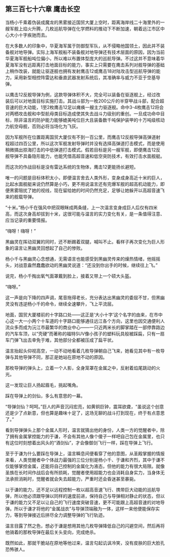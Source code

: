 ## 第三百七十六章 鹰击长空
当杨小千乘着伪装成魔龙的黑雾接近国贸大厦上空时，距离海岸线二十海里外的一艘军舰上焰火升腾，几枚巡航导弹在化学燃料的推动下不断加速，朝着远江市区中心大小十字疾驰而去。

在大多数人的印象中，华夏海军属于防御型军队，从不侵略他国领土，因此并不装备舰对地导弹。实际上海军舰船不装备舰对地导弹还有技术层面的原因，因为当前华夏海军舰船吨位偏小，所以难以布置体型庞大的巡航导弹。不过这并不意味着华夏海军没有远距离打击地面目标的能力，事实上只需要在鹰击系列对舰导弹的基础上稍作改装，就能让驱逐舰也拥有发射鹰击12或鹰击18对陆攻击型巡航导弹的能力，采用新型相控阵雷达和垂直武器发射系统后，其准确率与威力不亚于空基导弹。

以鹰击12反舰导弹为例，这款导弹体积不大，完全可以装备在驱逐舰上，经过改装后可以对地面目标实施打击。其战斗部为一枚200公斤的半穿甲战斗部，配合超音速的巨大动能，1至2枚鹰击12足以瘫痪一艘主力驱逐舰。命中3-4枚鹰击12将会对两栖攻击舰和中型航母类目标造成使其失去战斗力级别的重创。一旦成功命中目标，除非温言的防护能力能够媲美吨位巨大且装备数千吨保护装甲的十万吨级核动力航空母舰，否则必将当场化为飞灰。

因为军舰所在位置距离国贸大厦仅有不到一百公里，而鹰击12反舰导弹高弹道射程超过四百公里，所以这次军舰发射导弹时并没有选择高弹道打击模式，而是使用稍微搞出掠海打击的中低弹道打击模式。假若目标是另一艘军舰，即便鹰击12反舰导弹不具备隐形能力，也能凭借高超音速和低空突防技术，有效打击水面舰艇。

而这次的作战目标是没有雷达系统的生物体，鹰击12更能扬长避短。

唯一的问题是目标体积太小，即便温言舍去人类外形，变身成身高近十米的巨人，比起水面舰艇来说仍然算是小巧，更不用说温言还有完爆军舰的超高机动能力，即便黑雾阻扰了她的视线，现在留给她的时间仍然充足，足够让她躲开以高超音速飞来的舰载导弹。

“十米。”杨小千在强风中把双眼眯成两条缝，上一次温言变身成巨人后仅有四米高，而这次身高却拔到十米，这很可能与温言的实力变化有关，是一条值得注意、应当记录的重要情报。

“嗨呀！嗨呀！”

黑幽灵在挥动双翼的同时，还不断踢着双腿，喊叫不止。看样子再次变化为巨人形象的温言让黑幽灵回想起了自己的惨败。

杨小千与黑幽灵心念想通，无需语言也能感受到黑幽灵传来的燥热情绪，他摇摇头，对战意盎然蠢蠢欲动的黑幽灵说道：“还没到你出手的时候，继续往上飞。”

说完，杨小千掏出氧气面罩戴到脸上，接着又带上一个硕大头盔。

“嗨呀。”

这一声是向下降的四声调，尾音拖得老长，充分表达出黑幽灵的委屈不甘，但黑幽灵没有违逆杨小千的命令，继续全速攀升，飞上平流层。

地面，国贸大厦楼前的十字路口处——这正是‘大小十字’这个名字的由来，在市中心这一大一小两个十车道的十字路口能够通往远江各个方向，这里也因交通便利人流众多而成为沅江市最繁华的商业中心——一只近两米长的脚掌踏在一部停靠路边的汽车车顶，以“壳硬”而著称的福特SUV像小孩子的塑料玩具般被踩扁，只有一扇车门弹飞出去幸免于难，其他部分全都被压成了扁平状。

温言抬起头仰视高空，一动不动地看着几枚导弹朝自己飞来，她看见其中有一枚导弹与其他导弹不同，那正是她站在原地不动的原因。

那枚导弹的弹头上，立着一个人影，全身笼罩在金属之中，反射着焰尾跳动的火光。

这一发现让巨人扬起眉毛，挑起嘴角。

踩在导弹上的剑仙，多么有意思的一幕。

“导弹剑仙？呵呵。”巨人的声音沉闷宏亮，如黄铜巨钟，震耳欲聋，“虽说这个创意还是少了点新意，但也算是趣味十足了，这场无聊的战斗打到现在，终于有点意思了。”

看到导弹弹头上那个金属人形时，温言就猜出他的身份，人类一方的觉醒者中，除了拥有金属掌控能力的于谦，不会有其他人像个傻子一样吧自己包在金属里，也只有这位时刻想着出风头的“酒剑仙”，才会像御剑飞行一样，踩在导弹上飞行。

至于于谦为什么要踩在导弹上，温言瞬息间便看穿了他的意图，从圣殿掌握的情报来看，人类觉醒者中个体战力最强的三位分别是杨小千、于谦和齐烈，其中于谦不仅能够掌控金属，还能将自己控制的金属化为液态，但他的能力有很大局限。就像圣族在长时间作战后会有所损耗，觉醒者使用超能力也会消耗自身实力，当身体无法承担消耗时，觉醒者就会失去超能力，严重时还会昏迷甚至暴毙。

以于谦的能力，还不足以远程控制一枚以超高音速飞行、携带巨大动能的巡航导弹，所以他必须跟导弹以同样的速度前进，保持自己与导弹相对静止的状态，但以于谦的能力又不足以让自己的飞行速度突破音速，更不可能跟上高超音速的对地导弹。所以于谦才将他的“金属战衣”与导弹顶端融为一体，这样一来他便能保存实力，等到导弹接近后拼尽全力调整导弹的飞行轨迹。

温言目露了然之色，想必于谦是想用其他几枚导弹降低自己的闪避空间，然后再将他骑着的那枚导弹在最后关头变向，完成绝杀。

既然如此，那就干脆站在原地等他过来，温言勾起讥讽冷笑，没有皮肤的巨大脸孔恐怖骇人。

